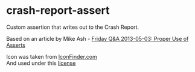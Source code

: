 crash-report-assert
===================

Custom assertion that writes out to the Crash Report. 

Based on an article by Mike Ash - <a href="http://www.mikeash.com/pyblog/friday-qa-2013-05-03-proper-use-of-asserts.html?utm_source=iOS+Dev+Weekly&amp;utm_campaign=7dba454803-iOS_Dev_Weekly_Issue_93&amp;utm_medium=email&amp;utm_term=0_7bda94b7ca-7dba454803-267010305">Friday Q&A 2013-05-03: Proper Use of Asserts</a>

Icon was taken from <a href="http://www.iconfinder.com/icondetails/66831/128/error_note_icon">IconFinder.com</a><br />
And used under this <a href="http://www.iconfinder.com/iconsets/Hand_Drawn_Web_Icon_Set#readme">license</a>